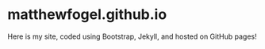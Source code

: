 # matthewfogel.github.io

Here is my site, coded using Bootstrap, Jekyll, and hosted on GitHub pages!

